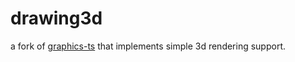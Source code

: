 # drawing3d

a fork of [graphics-ts](https://github.com/gcanti/graphics-ts) that implements simple 3d rendering support.
